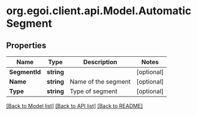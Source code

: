 # org.egoi.client.api.Model.AutomaticSegment
## Properties

Name | Type | Description | Notes
------------ | ------------- | ------------- | -------------
**SegmentId** | **string** |  | [optional] 
**Name** | **string** | Name of the segment | [optional] 
**Type** | **string** | Type of segment | [optional] 

[[Back to Model list]](../README.md#documentation-for-models) [[Back to API list]](../README.md#documentation-for-api-endpoints) [[Back to README]](../README.md)

